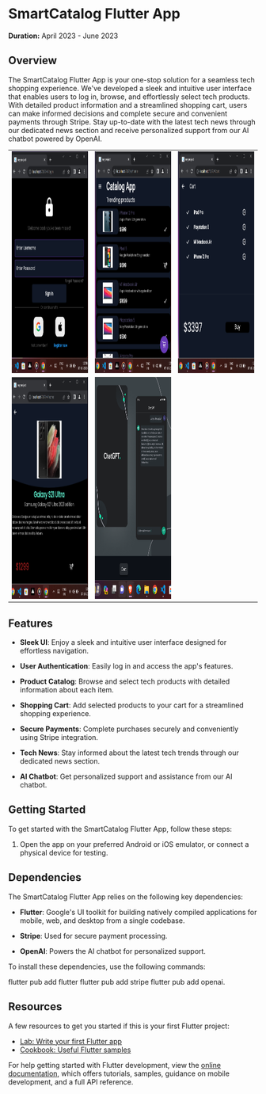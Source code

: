 # SmartCatalog Flutter App

**Duration:** April 2023 - June 2023

## Overview

The SmartCatalog Flutter App is your one-stop solution for a seamless tech shopping experience. We've developed a sleek and intuitive user interface that enables users to log in, browse, and effortlessly select tech products. With detailed product information and a streamlined shopping cart, users can make informed decisions and complete secure and convenient payments through Stripe. Stay up-to-date with the latest tech news through our dedicated news section and receive personalized support from our AI chatbot powered by OpenAI.

<div align='center'>
  <table>
    <tr>
      <td><img src='myproject app image/Screenshot (345).png' height='448' width='210'></td>
      <td><img src='myproject app image/Screenshot (346).png' height='448' width='210'></td>
      <td><img src='myproject app image/Screenshot (347).png' height='448' width='210'></td>
    </tr>
    <tr>
      <td><img src='myproject app image/Screenshot (348).png' height='448' width='210'></td>
      <td><img src='myproject app image/Screenshot (349).png' height='448' width='210'></td>
      <!-- Add more image columns as needed -->
    </tr>
  </table>
</div>

## Features

- **Sleek UI**: Enjoy a sleek and intuitive user interface designed for effortless navigation.

- **User Authentication**: Easily log in and access the app's features.

- **Product Catalog**: Browse and select tech products with detailed information about each item.

- **Shopping Cart**: Add selected products to your cart for a streamlined shopping experience.

- **Secure Payments**: Complete purchases securely and conveniently using Stripe integration.

- **Tech News**: Stay informed about the latest tech trends through our dedicated news section.

- **AI Chatbot**: Get personalized support and assistance from our AI chatbot.

## Getting Started

To get started with the SmartCatalog Flutter App, follow these steps:

1. Open the app on your preferred Android or iOS emulator, or connect a physical device for testing.

## Dependencies

The SmartCatalog Flutter App relies on the following key dependencies:

- **Flutter**: Google's UI toolkit for building natively compiled applications for mobile, web, and desktop from a single codebase.

- **Stripe**: Used for secure payment processing.

- **OpenAI**: Powers the AI chatbot for personalized support.

To install these dependencies, use the following commands:


flutter pub add flutter
flutter pub add stripe
flutter pub add openai.

## Resources

A few resources to get you started if this is your first Flutter project:

- [Lab: Write your first Flutter app](https://docs.flutter.dev/get-started/codelab)
- [Cookbook: Useful Flutter samples](https://docs.flutter.dev/cookbook)

For help getting started with Flutter development, view the
[online documentation](https://docs.flutter.dev/), which offers tutorials,
samples, guidance on mobile development, and a full API reference.
